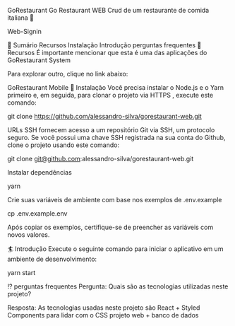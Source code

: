 GoRestaurant
Go Restaurant WEB
Crud de um restaurante de comida italiana 🍤

Web-Signin

📜 Sumário
Recursos
Instalação
Introdução
perguntas frequentes
🎯 Recursos
É importante mencionar que esta é uma das aplicações do GoRestaurant System

Para explorar outro, clique no link abaixo:

GoRestaurant Mobile
🔧 Instalação
Você precisa instalar o Node.js e o Yarn primeiro e, em seguida, para clonar o projeto via HTTPS , execute este comando:

 git clone https://github.com/alessandro-silva/gorestaurant-web.git

URLs SSH fornecem acesso a um repositório Git via SSH, um protocolo seguro. Se você possui uma chave SSH registrada na sua conta do Github, clone o projeto usando este comando:

 git clone git@github.com:alessandro-silva/gorestaurant-web.git

Instalar dependências

 yarn

Crie suas variáveis de ambiente com base nos exemplos de .env.example

cp .env.example.env

Após copiar os exemplos, certifique-se de preencher as variáveis com novos valores.

🏄 Introdução
Execute o seguinte comando para iniciar o aplicativo em um ambiente de desenvolvimento:

yarn start

⁉️ perguntas frequentes
Pergunta: Quais são as tecnologias utilizadas neste projeto?

Resposta: As tecnologias usadas neste projeto são React + Styled Components para lidar com o CSS
projeto web + banco de dados
